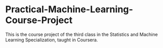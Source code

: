 # Practical-Machine-Learning-Course-Project
This is the course project of the third class in the Statistics and Machine Learning Specialization, taught in Coursera.
